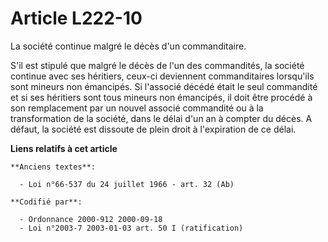 # Article L222-10

La société continue malgré le décès d'un commanditaire.

S'il est stipulé que malgré le décès de l'un des commandités, la société continue avec ses héritiers, ceux-ci deviennent
commanditaires lorsqu'ils sont mineurs non émancipés. Si l'associé décédé était le seul commandité et si ses héritiers sont
tous mineurs non émancipés, il doit être procédé à son remplacement par un nouvel associé commandité ou à la transformation
de la société, dans le délai d'un an à compter du décès. A défaut, la société est dissoute de plein droit à l'expiration de
ce délai.

**Liens relatifs à cet article**

	**Anciens textes**:

	  - Loi n°66-537 du 24 juillet 1966 - art. 32 (Ab)

	**Codifié par**:

	  - Ordonnance 2000-912 2000-09-18
	  - Loi n°2003-7 2003-01-03 art. 50 I (ratification)
